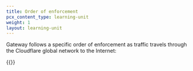 ```yaml
---
title: Order of enforcement
pcx_content_type: learning-unit
weight: 1
layout: learning-unit
---
```


Gateway follows a specific order of enforcement as traffic travels through the Cloudflare global network to the Internet:

{{<render file="gateway/_order-of-enforcement.md" productFolder="cloudflare-one">}}
